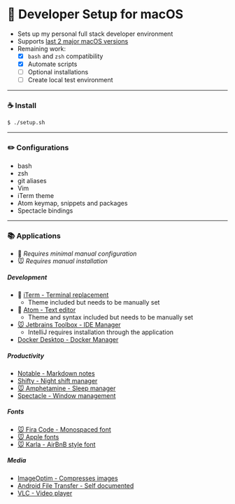 # :apple: Developer Setup for macOS

- Sets up my personal full stack developer environment
- Supports [last 2 major macOS versions](https://support.apple.com/en-au/HT201260)
- Remaining work:
  - [x] `bash` and `zsh` compatibility
  - [x] Automate scripts
  - [ ] Optional installations
  - [ ] Create local test environment

---

### :coffee: Install

```bash
$ ./setup.sh
```

---

### :pencil2: Configurations

- bash
- zsh
- git aliases
- Vim
- iTerm theme
- Atom keymap, snippets and packages
- Spectacle bindings

---

### :books: Applications

- :wrench: _Requires minimal manual configuration_
- :mouse: _Requires manual installation_

##### Development

- :wrench: [iTerm - Terminal replacement](https://www.iterm2.com)
  - Theme included but needs to be manually set
- :wrench: [Atom - Text editor](https://www.atom.io)
  - Theme and syntax included but needs to be manually set
- [:mouse: Jetbrains Toolbox - IDE Manager](https://www.jetbrains.com/toolbox-app/)
  - IntelliJ requires installation through the application
- [Docker Desktop - Docker Manager](https://download.docker.com/mac/stable/Docker.dmg)

##### Productivity

- [Notable - Markdown notes](https://notable.md)
- [Shifty - Night shift manager](https://shifty.natethompson.io/en/)
- [:mouse: Amphetamine - Sleep manager](https://apps.apple.com/au/app/amphetamine/id937984704)
- [Spectacle - Window management](https://www.spectacleapp.com)

##### Fonts

- [:mouse: Fira Code - Monospaced font](https://github.com/tonsky/FiraCode)
- [:mouse: Apple fonts](https://developer.apple.com/fonts/)
- [:mouse: Karla - AirBnB style font](https://fonts.google.com/specimen/Karla)

##### Media

- [ImageOptim - Compresses images](https://imageoptim.com/mac)
- [Android File Transfer - Self documented](https://www.android.com/filetransfer/)
- [VLC - Video player](https://www.videolan.org/index.html)
